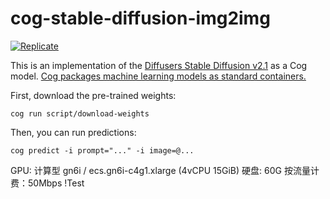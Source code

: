 # cog-stable-diffusion-img2img


[![Replicate](https://replicate.com/replicate/stable-diffusion-img2img/badge)](https://replicate.com/replicate/stable-diffusion-img2img) 

This is an implementation of the [Diffusers Stable Diffusion v2.1](https://huggingface.co/stabilityai/stable-diffusion-2-1) as a Cog model. [Cog packages machine learning models as standard containers.](https://github.com/replicate/cog)

First, download the pre-trained weights:

    cog run script/download-weights 

Then, you can run predictions:

    cog predict -i prompt="..." -i image=@... 


GPU: 计算型 gn6i / ecs.gn6i-c4g1.xlarge (4vCPU 15GiB)
硬盘: 60G
按流量计费：50Mbps
!Test